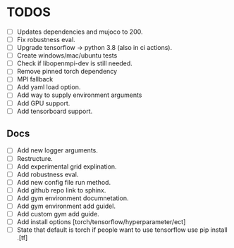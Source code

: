# TODOS

-   [ ] Updates dependencies and mujoco to 200.
-   [ ] Fix robustness eval.
-   [ ] Upgrade tensorflow -> python 3.8  (also in ci actions).
-   [ ] Create windows/mac/ubuntu tests
-   [ ] Check if libopenmpi-dev is still needed.
-   [ ] Remove pinned torch dependency
-   [ ] MPI fallback
-   [ ] Add yaml load option.
-   [ ] Add way to supply environment arguments
-   [ ] Add GPU support.
-   [ ] Add tensorboard support.

## Docs

-   [ ] Add new logger arguments.
-   [ ] Restructure.
-   [ ] Add experimental grid explination.
-   [ ] Add robustness eval.
-   [ ] Add new config file run method.
-   [ ] Add github repo link to sphinx.
-   [ ] Add gym environment documnetation.
-   [ ] Add gym environment add guidel.
-   [ ] Add custom gym add guide.
-   [ ] Add install options [torch/tensorflow/hyperparameter/ect]
-   [ ] State that default is torch if people want to use tensorflow use pip install .[tf]
